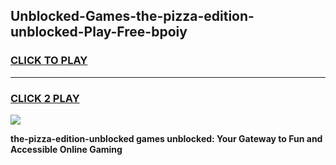 
## Unblocked-Games-the-pizza-edition-unblocked-Play-Free-bpoiy
<h3>
<a href="https://premium76.site?title=the-pizza-edition-unblocked&ref=20M">CLICK TO PLAY</a></h3>
<hr>

<h3>
<a href="https://premium76.site?title=the-pizza-edition-unblocked&ref=20M">CLICK 2 PLAY</a>
  
</h3>

<a href="https://premium76.site?title=the-pizza-edition-unblocked&ref=19M"><img src="https://clearcache.store/games.png"></a>


**the-pizza-edition-unblocked games unblocked: Your Gateway to Fun and Accessible Online Gaming**
